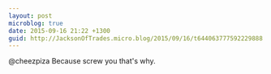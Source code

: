 ```yaml
---
layout: post
microblog: true
date: 2015-09-16 21:22 +1300
guid: http://JacksonOfTrades.micro.blog/2015/09/16/t644063777592229888.html
---
```

@cheezpiza Because screw you that's why.
